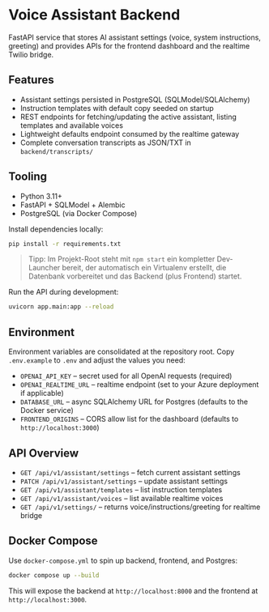 # Voice Assistant Backend

FastAPI service that stores AI assistant settings (voice, system instructions, greeting) and
provides APIs for the frontend dashboard and the realtime Twilio bridge.

## Features

- Assistant settings persisted in PostgreSQL (SQLModel/SQLAlchemy)
- Instruction templates with default copy seeded on startup
- REST endpoints for fetching/updating the active assistant, listing templates and available
  voices
- Lightweight defaults endpoint consumed by the realtime gateway
- Complete conversation transcripts as JSON/TXT in `backend/transcripts/`

## Tooling

- Python 3.11+
- FastAPI + SQLModel + Alembic
- PostgreSQL (via Docker Compose)

Install dependencies locally:

```bash
pip install -r requirements.txt
```

> Tipp: Im Projekt-Root steht mit `npm start` ein kompletter Dev-Launcher bereit,
> der automatisch ein Virtualenv erstellt, die Datenbank vorbereitet und das
> Backend (plus Frontend) startet.

Run the API during development:

```bash
uvicorn app.main:app --reload
```

## Environment

Environment variables are consolidated at the repository root. Copy `.env.example` to `.env`
and adjust the values you need:

- `OPENAI_API_KEY` – secret used for all OpenAI requests (required)
- `OPENAI_REALTIME_URL` – realtime endpoint (set to your Azure deployment if applicable)
- `DATABASE_URL` – async SQLAlchemy URL for Postgres (defaults to the Docker service)
- `FRONTEND_ORIGINS` – CORS allow list for the dashboard (defaults to `http://localhost:3000`)

## API Overview

- `GET /api/v1/assistant/settings` – fetch current assistant settings
- `PATCH /api/v1/assistant/settings` – update assistant settings
- `GET /api/v1/assistant/templates` – list instruction templates
- `GET /api/v1/assistant/voices` – list available realtime voices
- `GET /api/v1/settings/` – returns voice/instructions/greeting for realtime bridge

## Docker Compose

Use `docker-compose.yml` to spin up backend, frontend, and Postgres:

```bash
docker compose up --build
```

This will expose the backend at `http://localhost:8000` and the frontend at
`http://localhost:3000`.
